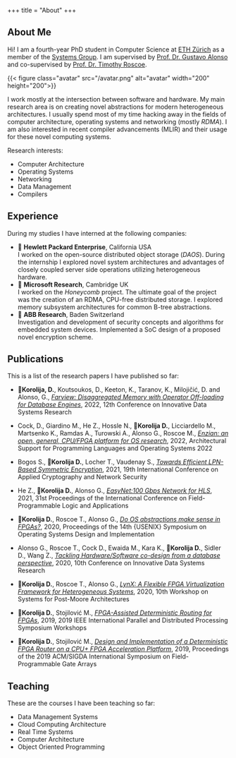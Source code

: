 +++
title = "About"
+++

## About Me 

Hi! I am a fourth-​year PhD student in Computer Science at [ETH Zürich](https://ethz.ch/en.html) as a member of the [Systems Group](https://systems.ethz.ch/). I am supervised by [Prof. Dr. Gustavo Alonso](https://people.inf.ethz.ch/alonso/) and co-​supervised by [Prof. Dr. Timothy Roscoe](https://people.inf.ethz.ch/troscoe/). 

{{< figure class="avatar" src="/avatar.png" alt="avatar" width="200" height="200">}}

I work mostly at the intersection between software and hardware. My main research area is on creating novel abstractions for modern heterogeneous architectures. I usually spend most of my time hacking away in the fields of computer architecture, operating systems and networking (mostly *RDMA*). I am also interested in recent compiler advancements (MLIR) and their usage for these novel computing systems.

Research interests:

* Computer Architecture
* Operating Systems
* Networking
* Data Management
* Compilers

## Experience

During my studies I have interned at the following companies:

* :small_red_triangle: **Hewlett Packard Enterprise**, California USA <br />
I worked on the open-source distributed object storage (*DAOS*). During the internship I explored novel system architectures and advantages of closely coupled server side operations utilizing heterogeneous hardware.
* :small_red_triangle: **Microsoft Research**, Cambridge UK <br />
I worked on the *Honeycomb* project. The ultimate goal of the project was the creation of an RDMA, CPU-free distributed storage. I explored memory subsystem architectures for common B-tree abstractions.
* :small_red_triangle: **ABB Research**, Baden Switzerland <br />
Investigation and development of security concepts and algorithms for embedded system devices. Implemented a SoC design of a proposed novel encryption scheme.

## Publications

This is a list of the research papers I have published so far:

* :small_blue_diamond:**Korolija, D.**, Koutsoukos, D., Keeton, K., Taranov, K., Milojičić, D. and Alonso, G., *[Farview: Disaggregated Memory with Operator Off-loading for Database Engines](https://www.cidrdb.org/cidr2022/papers/p11-korolija.pdf)*, 2022, 12th Conference on Innovative Data Systems Research

* Cock, D., Giardino M., He Z., Hossle N., :small_blue_diamond:**Korolija D.**, Licciardello M., Martsenko K., Ramdas A., Turowski A.,  Alonso G., Roscoe M., *[Enzian: an open, general, CPU/FPGA platform for OS research](https://dl.acm.org/doi/10.1145/3503222.3507742)*, 2022, Architectural Support for Programming Languages and Operating Systems 2022

* Bogos S., :small_blue_diamond:**Korolija D.**, Locher T., Vaudenay S., *[Towards Efficient LPN-Based Symmetric Encryption](https://link.springer.com/chapter/10.1007/978-3-030-78375-4_9)*, 2021, 19th International Conference on Applied Cryptography and Network Security

* He Z., :small_blue_diamond:**Korolija D.**, Alonso G., *[EasyNet:100 Gbps Network for HLS](https://www.computer.org/csdl/proceedings-article/fpl/2021/375900a197/1xDQ34GjxpC)*, 2021, 31st Proceedings of the International Conference on Field-Programmable Logic and Applications

* :small_blue_diamond:**Korolija D.**, Roscoe T., Alonso G., *[Do OS abstractions make sense in FPGAs?](https://www.usenix.org/system/files/osdi20-korolija.pdf)*, 2020, Proceedings of the 14th {USENIX} Symposium on Operating Systems Design and Implementation
* Alonso G., Roscoe T., Cock D., Ewaida M., Kara K., :small_blue_diamond:**Korolija D.**, Sidler D., Wang Z., *[Tackling Hardware/Software co-design from a database perspective](http://people.inf.ethz.ch/troscoe/pubs/alonso-cidr-2020.pdf)*, 2020, 10th Conference on Innovative Data Systems Research

* :small_blue_diamond:**Korolija D.**, Roscoe T., Alonso G., *[LynX: A Flexible FPGA Virtualization Framework for Heterogeneous Systems](https://drive.google.com/file/d/16sTyjFvtU2aUNO5ZcSO7PRuBB0hhkAHJ/view)*, 2020, 10th Workshop on Systems for Post-Moore Architectures

* :small_blue_diamond:**Korolija D.**, Stojilović M., *[FPGA-Assisted Deterministic Routing for FPGAs](https://ieeexplore.ieee.org/document/8778298)*, 2019, 2019 IEEE International Parallel and Distributed Processing Symposium Workshops

* :small_blue_diamond:**Korolija D.**, Stojilović M., *[Design and Implementation of a Deterministic FPGA Router on a CPU+ FPGA Acceleration Platform](https://dl.acm.org/doi/10.1145/3289602.3293966)*, 2019, Proceedings of the 2019 ACM/SIGDA International Symposium on Field-Programmable Gate Arrays

## Teaching

These are the courses I have been teaching so far:

* Data Management Systems 
* Cloud Computing Architecture
* Real Time Systems
* Computer Architecture
* Object Oriented Programming